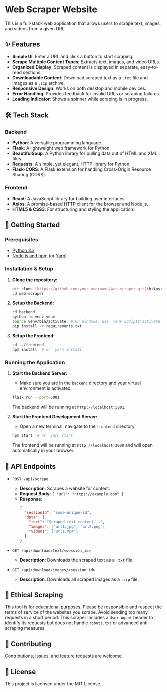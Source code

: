 # Web Scraper Website

This is a full-stack web application that allows users to scrape text, images, and videos from a given URL.

## ✨ Features

- **Simple UI**: Enter a URL and click a button to start scraping.
- **Scrape Multiple Content Types**: Extracts text, images, and video URLs.
- **Organized Display**: Scraped content is displayed in separate, easy-to-read sections.
- **Downloadable Content**: Download scraped text as a `.txt` file and images as a `.zip` archive.
- **Responsive Design**: Works on both desktop and mobile devices.
- **Error Handling**: Provides feedback for invalid URLs or scraping failures.
- **Loading Indicator**: Shows a spinner while scraping is in progress.

## 🛠️ Tech Stack

### Backend

- **Python**: A versatile programming language.
- **Flask**: A lightweight web framework for Python.
- **BeautifulSoup**: A Python library for pulling data out of HTML and XML files.
- **Requests**: A simple, yet elegant, HTTP library for Python.
- **Flask-CORS**: A Flask extension for handling Cross-Origin Resource Sharing (CORS).

### Frontend

- **React**: A JavaScript library for building user interfaces.
- **Axios**: A promise-based HTTP client for the browser and Node.js.
- **HTML5 & CSS3**: For structuring and styling the application.

## 🚀 Getting Started

### Prerequisites

- [Python 3.x](https://www.python.org/downloads/)
- [Node.js and npm](https://nodejs.org/en/download/) (or [Yarn](https://yarnpkg.com/))

### Installation & Setup

1.  **Clone the repository:**
    ```bash
    git clone [https://github.com/your-username/web-scraper.git](https://github.com/your-username/web-scraper.git)
    cd web-scraper
    ```

2.  **Setup the Backend:**
    ```bash
    cd backend
    python -m venv venv
    source venv/bin/activate  # On Windows, use `venv\Scripts\activate`
    pip install -r requirements.txt
    ```

3.  **Setup the Frontend:**
    ```bash
    cd ../frontend
    npm install  # or `yarn install`
    ```

### Running the Application

1.  **Start the Backend Server:**
    -   Make sure you are in the `backend` directory and your virtual environment is activated.
    ```bash
    flask run --port=5001
    ```
    The backend will be running at `http://localhost:5001`.

2.  **Start the Frontend Development Server:**
    -   Open a new terminal, navigate to the `frontend` directory.
    ```bash
    npm start  # or `yarn start`
    ```
    The frontend will be running at `http://localhost:3000` and will open automatically in your browser.

## 🤖 API Endpoints

-   `POST /api/scrape`
    -   **Description**: Scrapes a website for content.
    -   **Request Body**: `{ "url": "https://example.com" }`
    -   **Response**:
        ```json
        {
          "sessionId": "some-unique-id",
          "data": {
            "text": "Scraped text content...",
            "images": ["url1.jpg", "url2.png"],
            "videos": ["url1.mp4"]
          }
        }
        ```

-   `GET /api/download/text/<session_id>`
    -   **Description**: Downloads the scraped text as a `.txt` file.

-   `GET /api/download/images/<session_id>`
    -   **Description**: Downloads all scraped images as a `.zip` file.

## 📜 Ethical Scraping

This tool is for educational purposes. Please be responsible and respect the terms of service of the websites you scrape. Avoid sending too many requests in a short period. This scraper includes a `User-Agent` header to identify its requests but does not handle `robots.txt` or advanced anti-scraping measures.

## 🤝 Contributing

Contributions, issues, and feature requests are welcome!

## 📄 License

This project is licensed under the MIT License.
